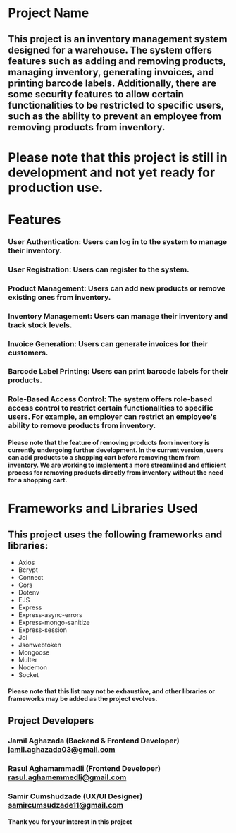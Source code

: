 # Project Name
## This project is an inventory management system designed for a warehouse. The system offers features such as adding and removing products, managing inventory, generating invoices, and printing barcode labels. Additionally, there are some security features to allow certain functionalities to be restricted to specific users, such as the ability to prevent an employee from removing products from inventory.

# Please note that this project is still in development and not yet ready for production use.

# Features
### User Authentication: Users can log in to the system to manage their inventory.
### User Registration: Users can register to the system.
### Product Management: Users can add new products or remove existing ones from inventory.
### Inventory Management: Users can manage their inventory and track stock levels.
### Invoice Generation: Users can generate invoices for their customers.
### Barcode Label Printing: Users can print barcode labels for their products.
### Role-Based Access Control: The system offers role-based access control to restrict certain functionalities to specific users. For example, an employer can restrict an employee's ability to remove products from inventory.
#### Please note that the feature of removing products from inventory is currently undergoing further development. In the current version, users can add products to a shopping cart before removing them from inventory. We are working to implement a more streamlined and efficient process for removing products directly from inventory without the need for a shopping cart.


# Frameworks and Libraries Used
## This project uses the following frameworks and libraries:

<ul>
<li>Axios</li>
<li>Bcrypt</li>
<li>Connect</li>
<li>Cors</li>
<li>Dotenv</li>
<li>EJS</li>
<li>Express</li>
<li>Express-async-errors</li>
<li>Express-mongo-sanitize</li>
<li>Express-session</li>
<li>Joi</li>
<li>Jsonwebtoken</li>
<li>Mongoose</li>
<li>Multer</li>
<li>Nodemon</li>
<li>Socket</li>
</ul>

#### Please note that this list may not be exhaustive, and other libraries or frameworks may be added as the project evolves.

## Project Developers

### Jamil Aghazada (Backend & Frontend Developer) jamil.aghazada03@gmail.com
### Rasul Aghamammadli (Frontend Developer) rasul.aghamemmedli@gmail.com
### Samir Cumshudzade (UX/UI Designer)  samircumsudzade11@gmail.com

#### Thank you for your interest in this project

